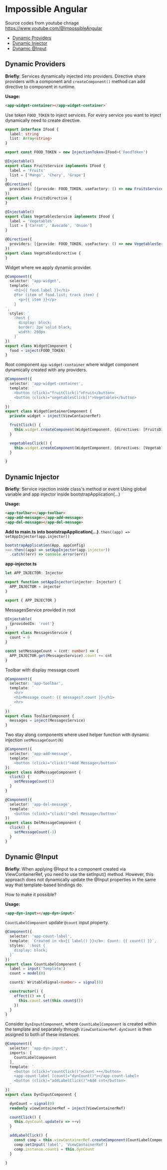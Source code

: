 # Impossible Angular

Source codes from youtube chnage https://www.youtube.com/@ImpossibleAngular

- [Dynamic Providers](#Dynamic-Providers)
- [Dynamic Injector](#Dynamic-Injector)
- [Dynamic @Input](#Dynamic-Input)

## Dynamic Providers

**Briefly**: Services dynamically injected into providers. Directive share providers with a component and
`createComponent()` method can add directive to component in runtime.

**Usage:**
```HTML
<app-widget-container></app-widget-container>`
```

Use token `FOOD_TOKEN` to inject services. For every service you want to inject dynamically need to create directive.

```TypeScript
export interface IFood {
  label: string
  list: Array<string>
}

export const FOOD_TOKEN = new InjectionToken<IFood>('FoodToken')

@Injectable()
export class FruitsService implements IFood {
  label = 'Fruits'
  list = ['Mango', 'Chery', 'Grape']
}
@Directive({
  providers: [{provide: FOOD_TOKEN, useFactory: () => new FruitsService()}]
})
export class FruitsDirective {
}

@Injectable()
export class VegetablesService implements IFood {
  label = 'Vegetables'
  list = ['Carrot', 'Avocado', 'Onion']
}

@Directive({
  providers: [{provide: FOOD_TOKEN, useFactory: () => new VegetablesService()}]
})
export class VegetablesDirective {
}
```

Widget where we apply dynamic provider.

```TypeScript
@Component({
  selector: 'app-widget',
  template: `
    <h1>{{ food.label }}</h1>
    @for (item of food.list; track item) {
      <p>{{ item }}</p>
    }
`,
  styles: `
    :host {
      display: block;
      border: 2px solid black;
      width: 200px
    }`
})
export class WidgetComponent {
  food = inject(FOOD_TOKEN)
}
```

Root component `app-widget-container` where widget component dynamically created with any providers.

```TypeScript
@Component({
  selector: 'app-widget-container',
  template: `
    <button (click)="fruitClick()">Fruit</button>
    <button (click)="vegetablesClick()">Vegetables</button>
  `
})
export class WidgetContainerComponent {
  private widget = inject(ViewContainerRef)

  fruitClick() {
    this.widget.createComponent(WidgetComponent, {directives: [FruitsDirective]})
  }

  vegetablesClick() {
    this.widget.createComponent(WidgetComponent, {directives: [VegetablesDirective]})
  }

}
```


## Dynamic Injector

**Briefly**: Service injection inside class's method or event
Using global variable and app injector inside bootstrapApplication(...)

**Usage:**
```HTML
<app-toolbar></app-toolbar>
<app-add-message></app-add-message>
<app-del-message></app-del-message>
```

**Add to main.ts into bootstrapApplication(...)**`.then((app) => setAppInjector(app.injector))`

```TypeScript
bootstrapApplication(App, appConfig)
>>>.then((app) => setAppInjector(app.injector))
  .catch((err) => console.error(err))
```

**app-injector.ts**
```TypeScript
let APP_INJECTOR: Injector

export function setAppInjector(injector: Injector) {
  APP_INJECTOR = injector
}

export { APP_INJECTOR }
```

MessagesService provided in root
```TypeScript
@Injectable(
  {providedIn: 'root'}
)
export class MessagesService {
  count = 0
}

const setMessageCount = (cnt: number) => {
  APP_INJECTOR.get(MessagesService).count += cnt
}
```

Toolbar with display message count
```TypeScript
@Component({
  selector: 'app-toolbar',
  template: `
    <hr>
    <h1>Message count: {{ messages?.count }}</h1>
    <hr>
  `
})
export class ToolbarComponent {
  messages = inject(MessagesService)
}
```

Two stay along components where used helper function with dynamic injection `setMessageCount(N)`
```TypeScript
@Component({
  selector: 'app-add-message',
  template: `
    <button (click)="click()">Add Message</button>`
})
export class AddMessageComponent {
  click() {
    setMessageCount(1)
  }
}

@Component({
  selector: 'app-del-message',
  template: `
    <button (click)="click()">Del Message</button>`
})
export class DelMessageComponent {
  click() {
    setMessageCount(-1)
  }
}
```

## Dynamic @Input

**Briefly**: When applying @Input to a component created via ViewContainerRef, you need to use the setInput() method. However, this approach does not dynamically update the @Input properties in the same way that template-based bindings do.

How to make it possible?

**Usage:**
```HTML
<app-dyn-input></app-dyn-input>`
```

`CountLabelComponent` update `@count` input property.  

```TypeScript
@Component({
  selector: 'app-count-label',
  template: `Created in <b>{{ label() }}</b>: Count: {{ count() }}`,
  styles: `:host {
    display: block;
  }`
})
export class CountLabelComponent {
  label = input('Template')
  count = model(0)

  count$: WritableSignal<number> = signal(0)

  constructor() {
    effect(() => {
      this.count.set(this.count$())
    })
  }
}
```

Consider `DynInputComponent`, where `CountLabelComponent` is created within the template and separately through `ViewContainerRef`. `dynCount` is then assigned to both of these instances.

```TypeScript
@Component({
  selector: 'app-dyn-input',
  imports: [
    CountLabelComponent
  ],
  template: `
    <button (click)="countClick()">Count ++</button>
    <app-count-label [count]="dynCount()"></app-count-label>
    <button (click)="addLabelClick()">Add cnt</button>
  `
})
export class DynInputComponent {

  dynCount = signal(0)
  readonly viewContainerRef = inject(ViewContainerRef)

  countClick() {
    this.dynCount.update(v => ++v)
  }

  addLabelClick() {
    const comp = this.viewContainerRef.createComponent(CountLabelComponent)
    comp.setInput('label', 'ViewContainerRef')
    comp.instance.count$ = this.dynCount
  }

}
```
